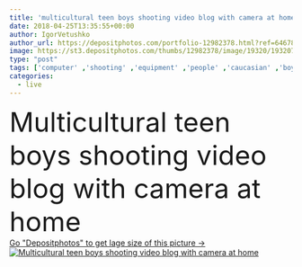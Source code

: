 ```yaml
---
title: 'multicultural teen boys shooting video blog with camera at home'
date: 2018-04-25T13:35:55+00:00
author: IgorVetushko
author_url: https://depositphotos.com/portfolio-12982378.html?ref=64678756
image: https://st3.depositphotos.com/thumbs/12982378/image/19320/193207250/api_thumb_450.jpg?forcejpeg=true
type: "post"
tags: ['computer' ,'shooting' ,'equipment' ,'people' ,'caucasian' ,'boys' ,'friendship' ,'male' ,'connection' ,'electrical' ,'hardware' ,'tech' ,'technology' ,'home' ,'communication' ,'electronic' ,'electronics' ,'laptop' ,'microphone' ,'together' ,'togetherness' ,'friends' ,'indoors' ,'camera' ,'tools' ,'science' ,'recording' ,'engineering' ,'apartment' ,'casual' ,'technical' ,'teens' ,'circuit' ,'motherboard' ,'teenagers' ,'multicultural' ,'multiethnic' ,'interracial' ,'copy space' ,'selective focus' ,'african american' ,'Living Room' ,'black boy' ,'digital devices' ,'vlog' ,'video blog' ]
categories: 
  - live
---
```

<div aling="center">
            <font size="60"> Multicultural teen boys shooting video blog with camera at home</font>   
</div>
<div>
    <a href='https://depositphotos.com/193207250/stock-photo-multicultural-teen-boys-shooting-video.html?ref=64678756' target=_blank > Go "Depositphotos" to get lage size of this picture ->
        <img href='https://depositphotos.com/193207250/stock-photo-multicultural-teen-boys-shooting-video.html?ref=64678756' src='https://st3.depositphotos.com/12982378/19320/i/950/depositphotos_193207250-stock-photo-multicultural-teen-boys-shooting-video.jpg?forcejpeg=true' alt='Multicultural teen boys shooting video blog with camera at home' >
    </a>
</div>
